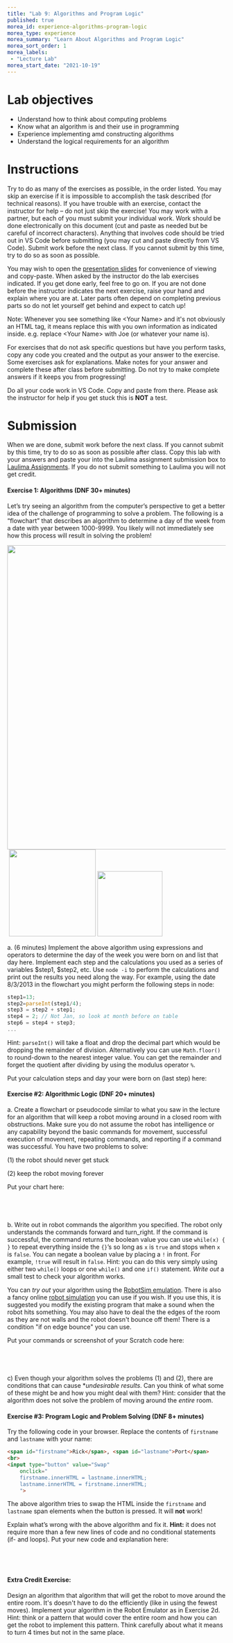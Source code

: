 ```yaml
--- 
title: "Lab 9: Algorithms and Program Logic" 
published: true 
morea_id: experience-algorithms-program-logic
morea_type: experience 
morea_summary: "Learn About Algorithms and Program Logic"
morea_sort_order: 1 
morea_labels:
 - "Lecture Lab"
morea_start_date: "2021-10-19"
---
```

# Lab objectives
- Understand how to think about computing problems 
- Know what an algorithm is and their use in programming
- Experience implementing amd constructing algorithms 
- Understand the logical requirements for an algorithm 

# Instructions
Try to do as many of the exercises as possible, in the order listed. You may skip an exercise if it is impossible to accomplish the task described (for technical reasons). If you have trouble with an exercise, contact the instructor for help – do not just skip the exercise! You may work with a partner, but each of you must submit your individual work. Work should be done electronically on this document (cut and paste as needed but be careful of incorrect characters). Anything that involves code should be tried out in VS Code before submitting (you may cut and paste directly from VS Code). Submit work before the next class. If you cannot submit by this time, try to do so as soon as possible.

You may wish to open the [presentation slides](ITM352_algorithms.ppt) for convenience of viewing and copy-paste. When asked by the instructor do the lab exercises indicated. If you get done early, feel free to go on. If you are not done before the instructor indicates the next exercise, raise your hand and explain where you are at. Later parts often depend on completing previous parts so do not let yourself get behind and expect to catch up!

Note: Whenever you see something like \<Your Name\> and it's not obviously an HTML tag, it means replace this with you own information as indicated inside. e.g. replace \<Your Name\> with Joe (or whatever your name is).

For exercises that do not ask specific questions but have you perform tasks, copy any code you created and the output as your answer to the exercise. Some exercises ask for explanations. Make notes for your answer and complete these after class before submitting. Do not try to make complete answers if it keeps you from progressing!

Do all your code work in VS Code. Copy and paste from there. Please ask the instructor for help if you get stuck this is **NOT** a test.

# Submission
When we are done, submit work before the next class. If you cannot submit by this time, try to do so as soon as possible after class. Copy this lab with your answers and paste your into the Laulima assignment submission box to [Laulima Assignments](https://laulima.hawaii.edu). If you do not submit something to Laulima you will not get credit.

#### Exercise 1:  Algorithms (DNF 30+ minutes)
Let’s try seeing an algorithm from the computer’s perspective to get a better idea of the challenge of programming to solve a problem. The following is a “flowchart” that describes an algorithm to determine a day of the week from a date with year between 1000-9999. You likely will not immediately see how this process will result in solving the problem!

<img src="day-of-week-flowchart.jpg" alt="" style="max-width: 100%;max-height: 100%;" height="700px" width="800px">

<div>
<img src="mod-7-calendartable.jpg" alt="" style="max-width: 100%;max-height: 100%;">
<img src="Leap Year Flowchart.png" alt="" style="max-width: 100%;max-height: 100%;" height="200px" width="200px">
<img src="keysToDays.png" alt="" style="max-width: 100%;max-height: 100%;" height="150px" width="150px">
</div>

a. (6 minutes) Implement the above algorithm using expressions and operators to determine the day of the week you were born on and list that day here. Implement each step and the calculations you used as a series of variables $step1, $step2, etc. Use `node -i` to perform the calculations and print out the results you need along the way. For example, using the date 8/3/2013 in the flowchart you might perform the following steps in node: 

```Javascript
step1=13;
step2=parseInt(step1/4);
step3 = step2 + step1;
step4 = 2; // Not Jan, so look at month before on table
step6 = step4 + step3;
... 
```

Hint: `parseInt()` will take a float and drop the decimal part which would be dropping the remainder of division. Alternatively you can use `Math.floor()` to round-down to the nearest integer value. You can get the remainder and forget the quotient after dividing by using the modulus operator `%`. 

Put your calculation steps and day your were born on (last step) here:

 

#### Exercise #2: Algorithmic Logic (DNF 20+ minutes)

a. Create a flowchart or pseudocode similar to what you saw in the lecture for an algorithm that will keep a robot moving around in a closed room with obstructions. Make sure you do not assume the robot has intelligence or any capability beyond the basic commands for movement, successful execution of movement, repeating commands, and reporting if a command was successful. You have two problems to solve:

(1) the robot should never get stuck

(2) keep the robot moving forever

Put your chart here:
```




```

b. Write out in robot commands the algorithm you specified. The robot only understands the commands forward and turn_right. If the command is successful, the command returns the boolean value you can use `while(x) { }` to repeat everything inside the `{}`’s so long as `x` is `true` and stops when `x` is `false`. You can negate a boolean value by placing a `!` in front. For example, `!true` will result in `false`. Hint: you can do this very simply using either two `while()` loops or one `while()` and one `if()` statement. *Write out* a small test to check your algorithm works. 

You can *try out* your algorithm using the [RobotSim emulation](RobotSim/RobotSim.html). There is also a fancy online [robot simulation](https://scratch.mit.edu/projects/340532/) you can use if you wish. If you use this, it is suggested you modify the existing program that make a sound when the robot hits something. You may also have to deal the the edges of the room as they are not walls and the robot doesn't bounce off them! There is a condition "if on edge bounce" you can use. 

Put your commands or screenshot of your Scratch code here:
```




```

c) Even though your algorithm solves the problems (1) and (2), there are conditions that can cause **undesirable results*. Can you think of what some of these might be and how you might deal with them? Hint: consider that the algorithm does not solve the problem of moving around the *entire* room.

 

 

#### Exercise #3: Program Logic and Problem Solving (DNF 8+ minutes)
Try the following code in your browser. Replace the contents of `firstname` and `lastname` with your name:

```HTML
<span id="firstname">Rick</span>, <span id="lastname">Port</span>
<br>
<input type="button" value="Swap" 
    onclick="
    firstname.innerHTML = lastname.innerHTML;
    lastname.innerHTML = firstname.innerHTML;
    ">
```

The above algorithm tries to swap the HTML inside the `firstname` and `lastname` span elements when the button is pressed. It will **not** work!

Explain what’s wrong with the above algorithm and fix it. **Hint:** it does not require more than a few new lines of code and no conditional statements (if- and loops). Put your new code and explanation here:
```




```

#### Extra Credit Exercise:
Design an algorithm that algorithm that will get the robot to move around the entire room. It's doesn't have to do the efficiently (like in using the fewest moves). Implement your algorithm in the Robot Emulator as in Exercise 2d. Hint: think or a pattern that would cover the entire room and how you can get the robot to implement this pattern. Think carefully about what it means to turn 4 times but not in the same place.